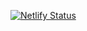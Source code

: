<!-- Polyfill library to make fetch work on internet explorer -->
<!-- yarn add whatwg-fetch -->

[![Netlify Status](https://api.netlify.com/api/v1/badges/6b160508-085b-4e29-afc3-3432e87b68f4/deploy-status)](https://app.netlify.com/sites/youthful-aryabhata-eb90b9/deploys)

